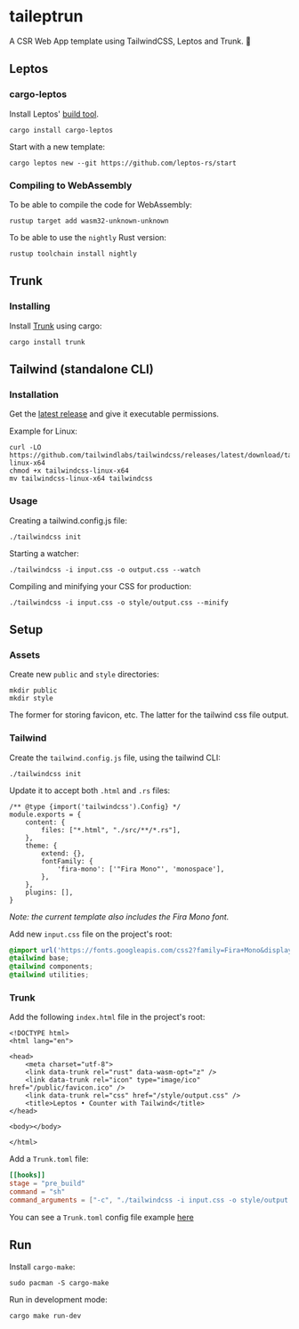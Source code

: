 # taileptrun

A CSR Web App template using TailwindCSS, Leptos and Trunk. 🦀

## Leptos

### cargo-leptos

Install Leptos' [build tool](https://github.com/leptos-rs/cargo-leptos).

```no_rust
cargo install cargo-leptos
```

Start with a new template:

```no_rust
cargo leptos new --git https://github.com/leptos-rs/start
```

### Compiling to WebAssembly

To be able to compile the code for WebAssembly:

```no_rust
rustup target add wasm32-unknown-unknown
```

To be able to use the `nightly` Rust version:

```no_rust
rustup toolchain install nightly
```

## Trunk

### Installing

Install [Trunk](https://github.com/trunk-rs/trunk) using cargo:

```no_rust
cargo install trunk
```

## Tailwind (standalone CLI)

### Installation

Get the [latest release](https://github.com/tailwindlabs/tailwindcss/releases/latest) and give it executable permissions.

Example for Linux:

```no_rust
curl -LO https://github.com/tailwindlabs/tailwindcss/releases/latest/download/tailwindcss-linux-x64
chmod +x tailwindcss-linux-x64
mv tailwindcss-linux-x64 tailwindcss
```

### Usage

Creating a tailwind.config.js file:

```no_rust
./tailwindcss init
```

Starting a watcher:

```no_rust
./tailwindcss -i input.css -o output.css --watch
```

Compiling and minifying your CSS for production:

```no_rust
./tailwindcss -i input.css -o style/output.css --minify
```

## Setup

### Assets

Create new `public` and `style` directories:

```no_rust
mkdir public
mkdir style
```

The former for storing favicon, etc. The latter for the tailwind css file output.

### Tailwind

Create the `tailwind.config.js` file, using the tailwind CLI:

```no_rust
./tailwindcss init
```

Update it to accept both `.html` and `.rs` files:

```no_rust
/** @type {import('tailwindcss').Config} */
module.exports = {
    content: { 
        files: ["*.html", "./src/**/*.rs"],
    },
    theme: {
        extend: {},
        fontFamily: {
            'fira-mono': ['"Fira Mono"', 'monospace'],
        },
    },
    plugins: [],
}

```

*Note: the current template also includes the Fira Mono font.*

Add new `input.css` file on the project's root:

```css
@import url('https://fonts.googleapis.com/css2?family=Fira+Mono&display=swap');
@tailwind base;
@tailwind components;
@tailwind utilities;
```

### Trunk

Add the following `index.html` file in the project's root:

```
<!DOCTYPE html>
<html lang="en">

<head>
    <meta charset="utf-8">
    <link data-trunk rel="rust" data-wasm-opt="z" />
    <link data-trunk rel="icon" type="image/ico" href="/public/favicon.ico" />
    <link data-trunk rel="css" href="/style/output.css" />
    <title>Leptos • Counter with Tailwind</title>
</head>

<body></body>

</html>
```

Add a `Trunk.toml` file:

```toml
[[hooks]]
stage = "pre_build"
command = "sh"
command_arguments = ["-c", "./tailwindcss -i input.css -o style/output.css"]
```

You can see a `Trunk.toml` config file example [here](https://github.com/trunk-rs/trunk/blob/main/Trunk.toml)

## Run

Install `cargo-make`:

```no_rust
sudo pacman -S cargo-make
```

Run in development mode:

```no_rust
cargo make run-dev
```